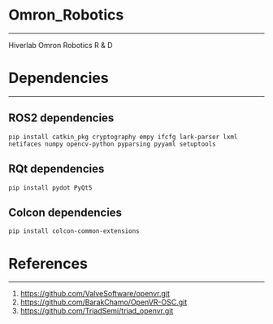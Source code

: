 # Omron_Robotics

---

Hiverlab Omron Robotics R & D

# Dependencies

---

## ROS2 dependencies

`pip install catkin_pkg cryptography empy ifcfg lark-parser lxml netifaces numpy opencv-python pyparsing pyyaml setuptools`

## RQt dependencies

`pip install pydot PyQt5`

## Colcon dependencies

`pip install colcon-common-extensions`

# References

---

1. https://github.com/ValveSoftware/openvr.git
2. https://github.com/BarakChamo/OpenVR-OSC.git
3. https://github.com/TriadSemi/triad_openvr.git
